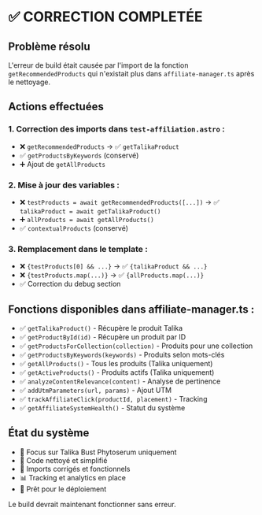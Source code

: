 # ✅ CORRECTION COMPLETÉE

## Problème résolu
L'erreur de build était causée par l'import de la fonction `getRecommendedProducts` qui n'existait plus dans `affiliate-manager.ts` après le nettoyage.

## Actions effectuées

### 1. Correction des imports dans `test-affiliation.astro` :
- ❌ `getRecommendedProducts` → ✅ `getTalikaProduct`
- ✅ `getProductsByKeywords` (conservé)
- ➕ Ajout de `getAllProducts`

### 2. Mise à jour des variables :
- ❌ `testProducts = await getRecommendedProducts([...])` → ✅ `talikaProduct = await getTalikaProduct()`
- ➕ `allProducts = await getAllProducts()`
- ✅ `contextualProducts` (conservé)

### 3. Remplacement dans le template :
- ❌ `{testProducts[0] && ...}` → ✅ `{talikaProduct && ...}`
- ❌ `{testProducts.map(...)}` → ✅ `{allProducts.map(...)}`
- ✅ Correction du debug section

## Fonctions disponibles dans affiliate-manager.ts :
- ✅ `getTalikaProduct()` - Récupère le produit Talika
- ✅ `getProductById(id)` - Récupère un produit par ID
- ✅ `getProductsForCollection(collection)` - Produits pour une collection
- ✅ `getProductsByKeywords(keywords)` - Produits selon mots-clés
- ✅ `getAllProducts()` - Tous les produits (Talika uniquement)
- ✅ `getActiveProducts()` - Produits actifs (Talika uniquement)
- ✅ `analyzeContentRelevance(content)` - Analyse de pertinence
- ✅ `addUtmParameters(url, params)` - Ajout UTM
- ✅ `trackAffiliateClick(productId, placement)` - Tracking
- ✅ `getAffiliateSystemHealth()` - Statut du système

## État du système
- 🎯 Focus sur Talika Bust Phytoserum uniquement
- 🧹 Code nettoyé et simplifié
- 🔗 Imports corrigés et fonctionnels
- 📊 Tracking et analytics en place
- 🚀 Prêt pour le déploiement

Le build devrait maintenant fonctionner sans erreur.
